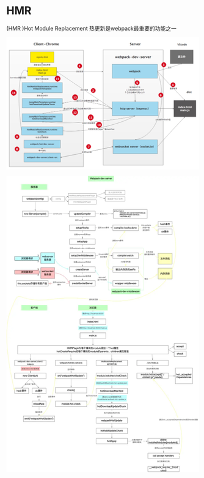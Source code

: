 # HMR

\(HMR \)Hot Module Replacement 热更新是webpack最重要的功能之一

![](../.gitbook/assets/image%20%2884%29.png)

![](../.gitbook/assets/image%20%2877%29.png)

